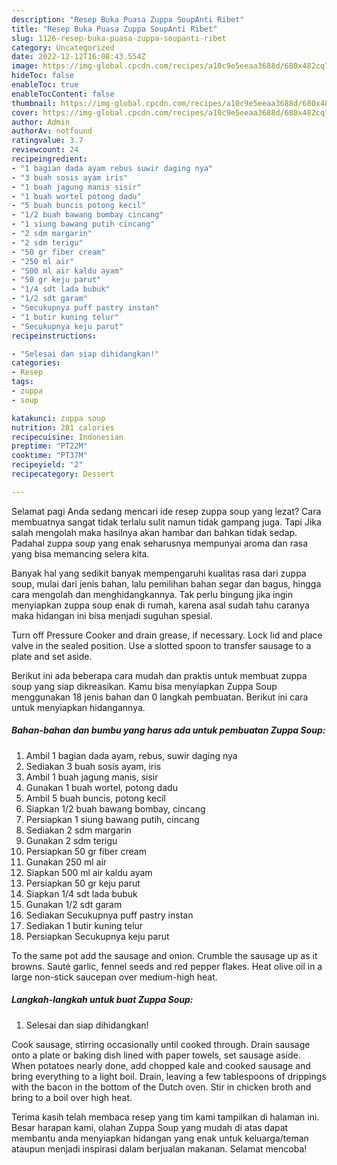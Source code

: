 ```yaml
---
description: "Resep Buka Puasa Zuppa SoupAnti Ribet"
title: "Resep Buka Puasa Zuppa SoupAnti Ribet"
slug: 1126-resep-buka-puasa-zuppa-soupanti-ribet
category: Uncategorized
date: 2022-12-12T16:08:43.554Z
image: https://img-global.cpcdn.com/recipes/a10c9e5eeaa3688d/680x482cq70/zuppa-soup-foto-resep-utama.jpg
hideToc: false
enableToc: true
enableTocContent: false
thumbnail: https://img-global.cpcdn.com/recipes/a10c9e5eeaa3688d/680x482cq70/zuppa-soup-foto-resep-utama.jpg
cover: https://img-global.cpcdn.com/recipes/a10c9e5eeaa3688d/680x482cq70/zuppa-soup-foto-resep-utama.jpg
author: Admin
authorAv: notfound
ratingvalue: 3.7
reviewcount: 24
recipeingredient:
- "1 bagian dada ayam rebus suwir daging nya"
- "3 buah sosis ayam iris"
- "1 buah jagung manis sisir"
- "1 buah wortel potong dadu"
- "5 buah buncis potong kecil"
- "1/2 buah bawang bombay cincang"
- "1 siung bawang putih cincang"
- "2 sdm margarin"
- "2 sdm terigu"
- "50 gr fiber cream"
- "250 ml air"
- "500 ml air kaldu ayam"
- "50 gr keju parut"
- "1/4 sdt lada bubuk"
- "1/2 sdt garam"
- "Secukupnya puff pastry instan"
- "1 butir kuning telur"
- "Secukupnya keju parut"
recipeinstructions:

- "Selesai dan siap dihidangkan!"
categories:
- Resep
tags:
- zuppa
- soup

katakunci: zuppa soup 
nutrition: 281 calories
recipecuisine: Indonesian
preptime: "PT22M"
cooktime: "PT37M"
recipeyield: "2"
recipecategory: Dessert

---
```



Selamat pagi Anda sedang mencari ide resep zuppa soup yang lezat? Cara membuatnya sangat tidak terlalu sulit namun tidak gampang juga. Tapi Jika salah mengolah maka hasilnya akan hambar dan bahkan tidak sedap. Padahal zuppa soup yang enak seharusnya mempunyai aroma dan rasa yang bisa memancing selera kita.


Banyak hal yang sedikit banyak mempengaruhi kualitas rasa dari zuppa soup, mulai dari jenis bahan, lalu pemilihan bahan segar dan bagus, hingga cara mengolah dan menghidangkannya. Tak perlu bingung jika ingin menyiapkan zuppa soup enak di rumah, karena asal sudah tahu caranya maka hidangan ini bisa menjadi suguhan spesial.

Turn off Pressure Cooker and drain grease, if necessary. Lock lid and place valve in the sealed position. Use a slotted spoon to transfer sausage to a plate and set aside.


Berikut ini ada beberapa cara mudah dan praktis untuk membuat zuppa soup yang siap dikreasikan. Kamu bisa menyiapkan Zuppa Soup menggunakan 18 jenis bahan dan 0 langkah pembuatan. Berikut ini cara untuk menyiapkan hidangannya.

<!--inarticleads1-->

##### Bahan-bahan dan bumbu yang harus ada untuk pembuatan Zuppa Soup:

1. Ambil 1 bagian dada ayam, rebus, suwir daging nya
1. Sediakan 3 buah sosis ayam, iris
1. Ambil 1 buah jagung manis, sisir
1. Gunakan 1 buah wortel, potong dadu
1. Ambil 5 buah buncis, potong kecil
1. Siapkan 1/2 buah bawang bombay, cincang
1. Persiapkan 1 siung bawang putih, cincang
1. Sediakan 2 sdm margarin
1. Gunakan 2 sdm terigu
1. Persiapkan 50 gr fiber cream
1. Gunakan 250 ml air
1. Siapkan 500 ml air kaldu ayam
1. Persiapkan 50 gr keju parut
1. Siapkan 1/4 sdt lada bubuk
1. Gunakan 1/2 sdt garam
1. Sediakan Secukupnya puff pastry instan
1. Sediakan 1 butir kuning telur
1. Persiapkan Secukupnya keju parut


To the same pot add the sausage and onion. Crumble the sausage up as it browns. Sauté garlic, fennel seeds and red pepper flakes. Heat olive oil in a large non-stick saucepan over medium-high heat. 

<!--inarticleads2-->

##### Langkah-langkah untuk buat Zuppa Soup:


1. Selesai dan siap dihidangkan!

Cook sausage, stirring occasionally until cooked through. Drain sausage onto a plate or baking dish lined with paper towels, set sausage aside. When potatoes nearly done, add chopped kale and cooked sausage and bring everything to a light boil. Drain, leaving a few tablespoons of drippings with the bacon in the bottom of the Dutch oven. Stir in chicken broth and bring to a boil over high heat. 

Terima kasih telah membaca resep yang tim kami tampilkan di halaman ini. Besar harapan kami, olahan Zuppa Soup yang mudah di atas dapat membantu anda menyiapkan hidangan yang enak untuk keluarga/teman ataupun menjadi inspirasi dalam berjualan makanan. Selamat mencoba!
